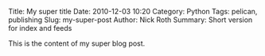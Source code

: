 Title: My super title
Date: 2010-12-03 10:20
Category: Python
Tags: pelican, publishing
Slug: my-super-post
Author: Nick Roth
Summary: Short version for index and feeds

This is the content of my super blog post.